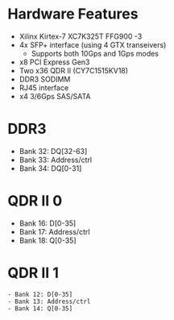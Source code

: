 Hardware Features
=================
 - Xilinx Kirtex-7 XC7K325T FFG900 -3
 - 4x SFP+ interface (using 4 GTX transeivers)
   - Supports both 10Gps and 1Gps modes
 - x8 PCI Express Gen3
 - Two x36 QDR II (CY7C1515KV18)
 - DDR3 SODIMM
 - RJ45 interface
 - x4 3/6Gps SAS/SATA

DDR3
=====
  - Bank 32: DQ[32-63]
  - Bank 33: Address/ctrl
  - Bank 34: DQ[0-31]

QDR II 0 
========
   - Bank 16: D[0-35]
   - Bank 17: Address/ctrl
   - Bank 18: Q[0-35]

QDR II 1 
========
    - Bank 12: D[0-35]
    - Bank 13: Address/ctrl
    - Bank 14: Q[0-35]